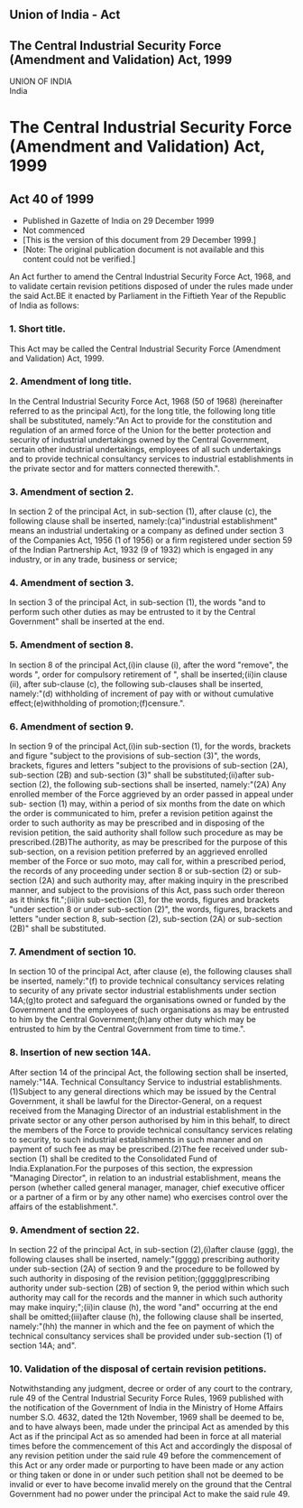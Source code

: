## Union of India - Act

## The Central Industrial Security Force (Amendment and Validation) Act, 1999

UNION OF INDIA  
India

# The Central Industrial Security Force (Amendment and Validation) Act, 1999

## Act 40 of 1999

  * Published in Gazette of India on 29 December 1999 
  * Not commenced 
  * [This is the version of this document from 29 December 1999.] 
  * [Note: The original publication document is not available and this content could not be verified.] 

An Act further to amend the Central Industrial Security Force Act, 1968, and
to validate certain revision petitions disposed of under the rules made under
the said Act.BE it enacted by Parliament in the Fiftieth Year of the Republic
of India as follows:

### 1. Short title.

This Act may be called the Central Industrial Security Force (Amendment and
Validation) Act, 1999.

### 2. Amendment of long title.

In the Central Industrial Security Force Act, 1968 (50 of 1968) (hereinafter
referred to as the principal Act), for the long title, the following long
title shall be substituted, namely:"An Act to provide for the constitution and
regulation of an armed force of the Union for the better protection and
security of industrial undertakings owned by the Central Government, certain
other industrial undertakings, employees of all such undertakings and to
provide technical consultancy services to industrial establishments in the
private sector and for matters connected therewith.".

### 3. Amendment of section 2.

In section 2 of the principal Act, in sub-section (1), after clause (c), the
following clause shall be inserted, namely:(ca)"industrial establishment"
means an industrial undertaking or a company as defined under section 3 of the
Companies Act, 1956 (1 of 1956) or a firm registered under section 59 of the
Indian Partnership Act, 1932 (9 of 1932) which is engaged in any industry, or
in any trade, business or service;

### 4. Amendment of section 3.

In section 3 of the principal Act, in sub-section (1), the words "and to
perform such other duties as may be entrusted to it by the Central Government"
shall be inserted at the end.

### 5. Amendment of section 8.

In section 8 of the principal Act,(i)in clause (i), after the word "remove",
the words ", order for compulsory retirement of ", shall be inserted;(ii)in
clause (ii), after sub-clause (c), the following sub-clauses shall be
inserted, namely:"(d) withholding of increment of pay with or without
cumulative effect;(e)withholding of promotion;(f)censure.".

### 6. Amendment of section 9.

In section 9 of the principal Act,(i)in sub-section (1), for the words,
brackets and figure "subject to the provisions of sub-section (3)", the words,
brackets, figures and letters "subject to the provisions of sub-section (2A),
sub-section (2B) and sub-section (3)" shall be substituted;(ii)after sub-
section (2), the following sub-sections shall be inserted, namely:"(2A) Any
enrolled member of the Force aggrieved by an order passed in appeal under sub-
section (1) may, within a period of six months from the date on which the
order is communicated to him, prefer a revision petition against the order to
such authority as may be prescribed and in disposing of the revision petition,
the said authority shall follow such procedure as may be prescribed.(2B)The
authority, as may be prescribed for the purpose of this sub-section, on a
revision petition preferred by an aggrieved enrolled member of the Force or
suo moto, may call for, within a prescribed period, the records of any
proceeding under section 8 or sub-section (2) or sub-section (2A) and such
authority may, after making inquiry in the prescribed manner, and subject to
the provisions of this Act, pass such order thereon as it thinks fit.";(iii)in
sub-section (3), for the words, figures and brackets "under section 8 or under
sub-section (2)", the words, figures, brackets and letters "under section 8,
sub-section (2), sub-section (2A) or sub-section (2B)" shall be substituted.

### 7. Amendment of section 10.

In section 10 of the principal Act, after clause (e), the following clauses
shall be inserted, namely:"(f) to provide technical consultancy services
relating to security of any private sector industrial establishments under
section 14A;(g)to protect and safeguard the organisations owned or funded by
the Government and the employees of such organisations as may be entrusted to
him by the Central Government;(h)any other duty which may be entrusted to him
by the Central Government from time to time.".

### 8. Insertion of new section 14A.

After section 14 of the principal Act, the following section shall be
inserted, namely:"14A. Technical Consultancy Service to industrial
establishments.(1)Subject to any general directions which may be issued by the
Central Government, it shall be lawful for the Director-General, on a request
received from the Managing Director of an industrial establishment in the
private sector or any other person authorised by him in this behalf, to direct
the members of the Force to provide technical consultancy services relating to
security, to such industrial establishments in such manner and on payment of
such fee as may be prescribed.(2)The fee received under sub-section (1) shall
be credited to the Consolidated Fund of India.Explanation.For the purposes of
this section, the expression "Managing Director", in relation to an industrial
establishment, means the person (whether called general manager, manager,
chief executive officer or a partner of a firm or by any other name) who
exercises control over the affairs of the establishment.".

### 9. Amendment of section 22.

In section 22 of the principal Act, in sub-section (2),(i)after clause (ggg),
the following clauses shall be inserted, namely:"(gggg) prescribing authority
under sub-section (2A) of section 9 and the procedure to be followed by such
authority in disposing of the revision petition;(ggggg)prescribing authority
under sub-section (2B) of section 9, the period within which such authority
may call for the records and the manner in which such authority may make
inquiry;";(ii)in clause (h), the word "and" occurring at the end shall be
omitted;(iii)after clause (h), the following clause shall be inserted,
namely:"(hh) the manner in which and the fee on payment of which the technical
consultancy services shall be provided under sub-section (1) of section 14A;
and".

### 10. Validation of the disposal of certain revision petitions.

Notwithstanding any judgment, decree or order of any court to the contrary,
rule 49 of the Central Industrial Security Force Rules, 1969 published with
the notification of the Government of India in the Ministry of Home Affairs
number S.O. 4632, dated the 12th November, 1969 shall be deemed to be, and to
have always been, made under the principal Act as amended by this Act as if
the principal Act as so amended had been in force at all material times before
the commencement of this Act and accordingly the disposal of any revision
petition under the said rule 49 before the commencement of this Act or any
order made or purporting to have been made or any action or thing taken or
done in or under such petition shall not be deemed to be invalid or ever to
have become invalid merely on the ground that the Central Government had no
power under the principal Act to make the said rule 49.


